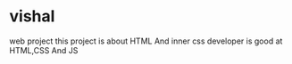 # vishal
web project
this project is about HTML And inner css 
developer is good at HTML,CSS And JS
